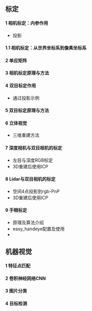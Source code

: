## 标定

#### 1 相机标定：内参作用

- 投影

#### 1.1 相机标定：从世界坐标系到像素坐标系

#### 2 单应矩阵

#### 3 相机标定原理与方法

#### 4 双目标定作用

- 通过投影示例

#### 5 双目标定原理与方法

#### 6 立体视觉

- 三维重建方法

#### 7 深度相机与双目相机的标定 

- 左目与深度RGB标定
- 3D重建后使用ICP

#### 8 Lidar与双目相机的标定

- 空间4点投影到rgb-PnP
- 3D重建后使用ICP

#### 9 手眼标定

- 原理及算法介绍
- easy_handeye配置及使用
- 





## 机器视觉

#### 1 特征点匹配

#### 2 卷积神经网络CNN

#### 3 图片分类

#### 4 目标检测